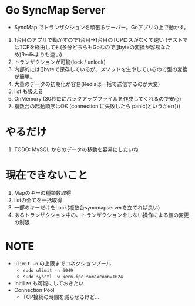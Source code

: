 # Go SyncMap Server
- SyncMap でトランザクションを頑張るサーバー。Goアプリの上で動かす。

1. 1台目のアプリで動かすので1台目->1台目のTCPロスがなくて速い
  (テストではTCPを経由しても(多分どちらもGoなので[]byteの変換が容易なため)Redisよりも速い)
1. トランザクションが可能(lock / unlock)
1. 内部的には[]byteで保存しているが、メソッドを生やしているので型の変換が簡単。
1. 大量のデータの初期化が容易(Redisは一括で送信するのが大変)
1. list も扱える
1. OnMemory (30秒毎にバックアップファイルを作成してくれるので安心)
1. 複数台の起動順序はOK (connection に失敗したら panic(というかerr)))

# やるだけ
1. TODO: MySQL からのデータの移動を容易にしたいね


# 現在できないこと
1. Mapのキーの種類数取得
1. listの全てを一括取得
1. 一部のキーだけをLock(複数台syncmapserverを立てれば良い)
1. あるトランザクション中の、トランザクションをしない操作による値の変更の制限


# NOTE
- `ulimit -n` の上限までコネクションプール
  - `sudo ulimit -n 6049`
  - `sudo sysctl -w kern.ipc.somaxconn=1024`
- Initilize も可能にしておきたい
- Connection Pool
  - TCP接続の時間を減らせるけど...
